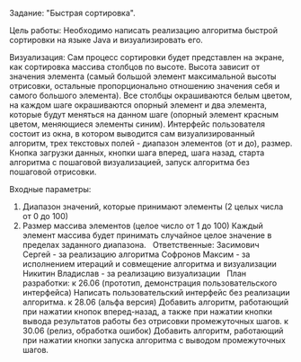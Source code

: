Задание: "Быстрая сортировка". 

Цель работы: Необходимо написать реализацию алгоритма быстрой сортировки на языке Java и визуализировать его.

Визуализация: Сам процесс сортировки будет представлен на экране, как сортировка массива столбцов по высоте. Высота зависит от значения элемента (самый большой элемент максимальной высоты отрисовки, остальные пропорционально отношению значения себя и самого большого элемента).
Все столбцы окрашиваются белым цветом, на каждом шаге окрашиваются опорный элемент и два элемента, которые будут меняться на данном шаге (опорный элемент красным цветом, меняющиеся элементы синим).
Интерфейс пользователя состоит из окна, в котором выводится сам визуализированный алгоритм, трех текстовых полей - диапазон элементов (от и до), размер. Кнопка загрузки данных, кнопки шага вперед, шага назад, старта алгоритма с пошаговой визуализацией, запуск алгоритма без пошаговой отрисовки.

Входные параметры:
1. Диапазон значений, которые принимают элементы (2 целых числа от 0 до 100)
2. Размер массива элементов (целое число от 1 до 100)
Каждый элемент массива будет принимать случайное целое значение в пределах заданного диапазона.
 
Ответственные:
Засимович Сергей - за реализацию алгоритма
Софронов Максим - за исполнением итераций и совмещение алгоритма и визуализации
Никитин Владислав - за реализацию визуализации
 
План разработки:
к 26.06 (прототип, демонстрация пользовательского интерфейса)
Написать пользовательский интерфейс без реализации алгоритма.
к 28.06 (альфа версия)
Добавить алгоритм, работающий при нажатии кнопок вперед-назад, а также при нажатии кнопки вывода результатов работы без отрисовки промежуточных шагов.
к 30.06 (релиз, обработка ошибок)
Добавить алгоритм, работающий при нажатии кнопки запуска алгоритма с выводом промежуточных шагов.
